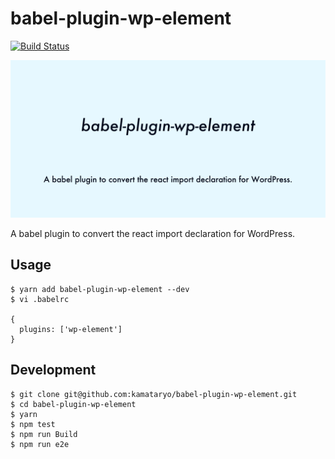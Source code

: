 # babel-plugin-wp-element

[![Build Status](https://travis-ci.org/kamataryo/babel-plugin-wp-element.svg?branch=master)](https://travis-ci.org/kamataryo/babel-plugin-wp-element)

![header](./social.png)

A babel plugin to convert the react import declaration for WordPress.

## Usage

```shell
$ yarn add babel-plugin-wp-element --dev
$ vi .babelrc

{
  plugins: ['wp-element']
}
```

## Development

```shell
$ git clone git@github.com:kamataryo/babel-plugin-wp-element.git
$ cd babel-plugin-wp-element
$ yarn
$ npm test
$ npm run Build
$ npm run e2e
```
